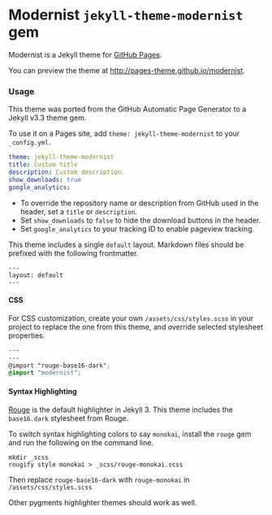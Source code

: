 # Modernist `jekyll-theme-modernist` gem

Modernist is a Jekyll theme for [GitHub Pages](https://pages.github.com).

You can preview the theme at http://pages-theme.github.io/modernist.

### Usage

This theme was ported from the GitHub Automatic Page Generator to a Jekyll v3.3 theme gem.

To use it on a Pages site, add `theme: jekyll-theme-modernist` to your `_config.yml`.

```yml
theme: jekyll-theme-modernist
title: Custom title
description: Custom description.
show_downloads: true
google_analytics:
```

- To override the repository name or description from GitHub used in the header, set a `title` or `description`.
- Set `show_downloads` to `false` to hide the download buttons in the header.
- Set `google_analytics` to your tracking ID to enable pageview tracking.

This theme includes a single `default` layout. Markdown files should be prefixed with the following frontmatter.

```
---
layout: default
---

```

#### CSS

For CSS customization, create your own `/assets/css/styles.scss` in your project to replace the one from this theme, and override selected stylesheet properties.

```scss
---
---
@import "rouge-base16-dark";
@import "modernist";

```

#### Syntax Highlighting

[Rouge](http://rouge.jneen.net/) is the default highlighter in Jekyll 3. This theme includes the `base16.dark` stylesheet from Rouge.

To switch syntax highlighting colors to say `monokai`, install the `rouge` gem and run the following on the command line.

```
mkdir _scss
rougify style monokai > _scss/rouge-monokai.scss
```

Then replace `rouge-base16-dark` with `rouge-monokai` in `/assets/css/styles.scss`

Other pygments highlighter themes should work as well.
